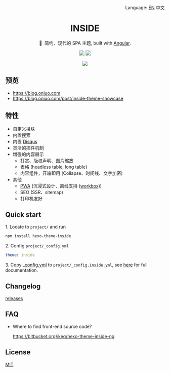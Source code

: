 <div align="right">
  Language:
  <a title="English" href="https://github.com/ikeq/hexo-theme-inside/blob/dev/README.md">EN</a>
  中文
</div>

<h1 align="center">INSIDE</h1>

<p align="center">🌈 &nbsp;简约、现代的 SPA 主题, built with <a href="https://angular.io">Angular</a>.</p>

<p align="center">
  <img src="https://img.shields.io/badge/Hexo-7.0%2B-blue?style=flat-square">
  <img src="https://img.shields.io/badge/Node.js-18%2B-blue?style=flat-square">
</p>

<p align="center">
  <img src="https://blog.oniuo.com/screenshot.webp">
</p>

## 预览

- https://blog.oniuo.com
- https://blog.oniuo.com/post/inside-theme-showcase

## 特性

- 自定义换肤
- 内置搜索
- 内置 [Disqus](https://disqus.com)
- 灵活的插件机制
- 增强的内容展示
  - 打赏、版权声明、图片缩放
  - 表格 (headless table, long table)
  - 内容组件，开箱即用 (Collapse、时间线、文字加密)
- 其他
  - [PWA](https://developers.google.com/web/progressive-web-apps) (沉浸式设计、离线支持 ([workbox](https://developers.google.com/web/tools/workbox/)))
  - SEO (SSR、sitemap)
  - 打印机友好

## Quick start

1\. Locate to `project/` and run

```bash
npm install hexo-theme-inside
```

2\. Config `project/_config.yml`

```yaml
theme: inside
```

3\. Copy [_config.yml](https://github.com/ikeq/hexo-theme-inside/blob/master/_config.yml) to `project/_config.inside.yml`, see [here](https://blog.oniuo.com/theme-inside) for full documentation.

## Changelog

[releases](https://github.com/ikeq/hexo-theme-inside/releases)

## FAQ

- Where to find front-end source code?

  https://bitbucket.org/ikeq/hexo-theme-inside-ng

## License

[MIT](LICENSE)
